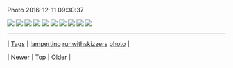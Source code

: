 <!--
title: Photo 2016-12-11 09
date: 2020-06-28T15:27:00.143Z
tags: lampertino, runwithskizzers, photo
-->


Photo 2016-12-11 09:30:37

![](154324688573-0.jpg)
![](154324688573-1.jpg)
![](154324688573-2.jpg)
![](154324688573-3.jpg)
![](154324688573-4.jpg)
![](154324688573-5.jpg)
![](154324688573-6.jpg)
![](154324688573-7.jpg)
![](154324688573-8.jpg)
![](154324688573-9.jpg)

<!--BOTTOM-POST-NAVIGATION-->
---

| [Tags](tags.md) | [lampertino](tag-lampertino.md) [runwithskizzers](tag-runwithskizzers.md) [photo](tag-photo.md) |

| [Newer](154295239633.md) | [Top](index.md) | [Older](154330508789.md) |